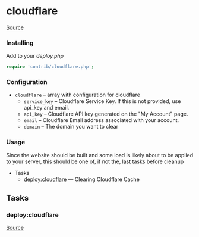 <!-- DO NOT EDIT THIS FILE! -->
<!-- Instead edit contrib/cloudflare.php -->
<!-- Then run bin/docgen -->

# cloudflare

[Source](/contrib/cloudflare.php)


### Installing

Add to your _deploy.php_

```php
require 'contrib/cloudflare.php';
```

### Configuration

- `cloudflare` – array with configuration for cloudflare
    - `service_key` – Cloudflare Service Key. If this is not provided, use api_key and email.
    - `api_key` – Cloudflare API key generated on the "My Account" page.
    - `email` – Cloudflare Email address associated with your account.
    - `domain` – The domain you want to clear

### Usage

Since the website should be built and some load is likely about to be applied to your server, this should be one of,
if not the, last tasks before cleanup



* Tasks
  * [deploy:cloudflare](#deploycloudflare) — Clearing Cloudflare Cache


## Tasks
### deploy:cloudflare
[Source](https://github.com/deployphp/deployer/search?q=%22deploy%3Acloudflare%22+in%3Afile+language%3Aphp+path%3Acontrib+filename%3Acloudflare.php)




